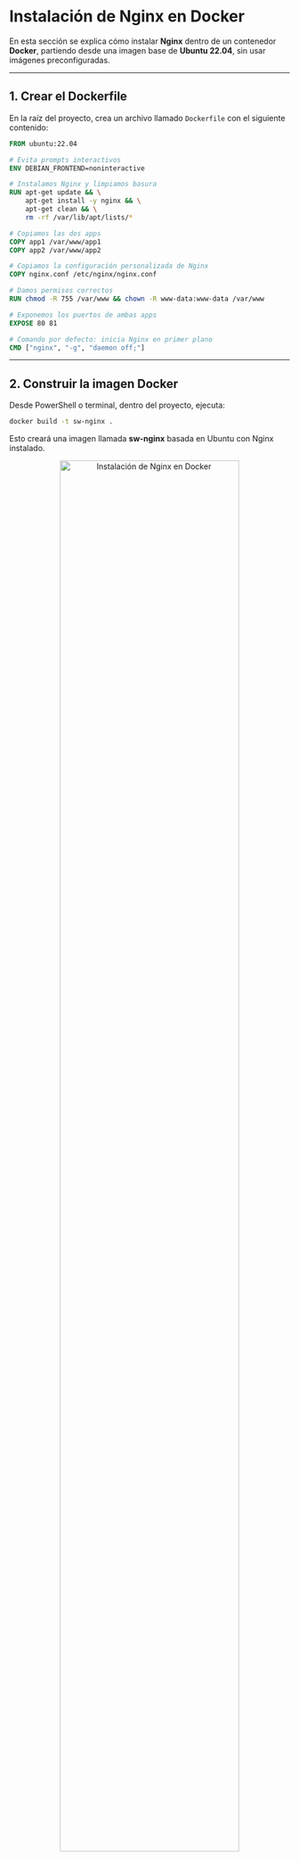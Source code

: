# Instalación de Nginx en Docker

En esta sección se explica cómo instalar **Nginx** dentro de un contenedor **Docker**, partiendo desde una imagen base de **Ubuntu 22.04**, sin usar imágenes preconfiguradas.

---

## 1️. Crear el Dockerfile

En la raíz del proyecto, crea un archivo llamado `Dockerfile` con el siguiente contenido:

```dockerfile
FROM ubuntu:22.04

# Evita prompts interactivos
ENV DEBIAN_FRONTEND=noninteractive

# Instalamos Nginx y limpiamos basura
RUN apt-get update && \
    apt-get install -y nginx && \
    apt-get clean && \
    rm -rf /var/lib/apt/lists/*

# Copiamos las dos apps
COPY app1 /var/www/app1
COPY app2 /var/www/app2

# Copiamos la configuración personalizada de Nginx
COPY nginx.conf /etc/nginx/nginx.conf

# Damos permisos correctos
RUN chmod -R 755 /var/www && chown -R www-data:www-data /var/www

# Exponemos los puertos de ambas apps
EXPOSE 80 81

# Comando por defecto: inicia Nginx en primer plano
CMD ["nginx", "-g", "daemon off;"]
```

---

## 2️. Construir la imagen Docker

Desde PowerShell o terminal, dentro del proyecto, ejecuta:

```bash
docker build -t sw-nginx .
```

Esto creará una imagen llamada **sw-nginx** basada en Ubuntu con Nginx instalado.

<p align="center">
  <img src="img/install.nginx.png" alt="Instalación de Nginx en Docker" width="80%">
</p>

---

## 3️. Crear y ejecutar el contenedor

Ejecuta el contenedor con:

```bash
docker run -d -p 8080:80 --name sw-nginx sw-nginx
```

Esto hará que:

* El contenedor se inicie en segundo plano.
* El puerto 80 del contenedor se exponga al 8080 local.
* El contenedor se nombre como `sw-nginx`.

---

## 4️. Verificar instalación

Abre tu navegador y entra a:

```
http://localhost:8080
```

Deberías ver la página de bienvenida por defecto de Nginx.
